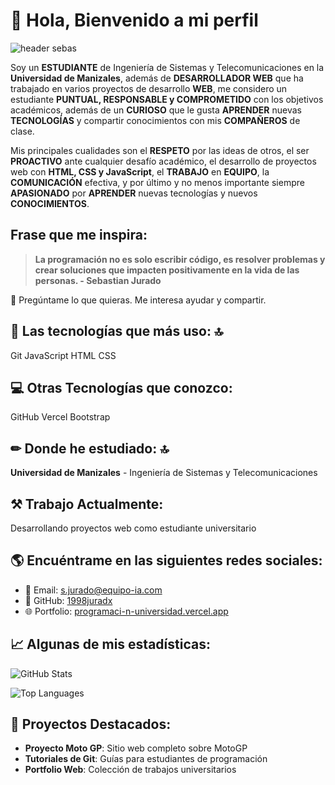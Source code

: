 # 👋 Hola, Bienvenido a mi perfil

![header sebas](https://via.placeholder.com/800x200/2F81F7/FFFFFF?text=SEBASTIAN+JUARDO+ESTUDIANTE+DE+INGENIERIA+DE+SISTEMAS)

Soy un **ESTUDIANTE** de Ingeniería de Sistemas y Telecomunicaciones en la **Universidad de Manizales**, además de **DESARROLLADOR WEB** que ha trabajado en varios proyectos de desarrollo **WEB**, me considero un estudiante **PUNTUAL, RESPONSABLE y COMPROMETIDO** con los objetivos académicos, además de un **CURIOSO** que le gusta **APRENDER** nuevas **TECNOLOGÍAS** y compartir conocimientos con mis **COMPAÑEROS** de clase.

Mis principales cualidades son el **RESPETO** por las ideas de otros, el ser **PROACTIVO** ante cualquier desafío académico, el desarrollo de proyectos web con **HTML, CSS y JavaScript**, el **TRABAJO** en **EQUIPO**, la **COMUNICACIÓN** efectiva, y por último y no menos importante siempre **APASIONADO** por **APRENDER** nuevas tecnologías y nuevos **CONOCIMIENTOS**.

## Frase que me inspira:

> **La programación no es solo escribir código, es resolver problemas y crear soluciones que impacten positivamente en la vida de las personas. - Sebastian Jurado**

💬 Pregúntame lo que quieras. Me interesa ayudar y compartir.

## 🎯 Las tecnologías que más uso: 🔝

Git JavaScript HTML CSS 

## 💻 Otras Tecnologías que conozco:

GitHub Vercel Bootstrap 

## ✏ Donde he estudiado: 🔝

**Universidad de Manizales** - Ingeniería de Sistemas y Telecomunicaciones

## ⚒️ Trabajo Actualmente:

Desarrollando proyectos web como estudiante universitario

## 🌎 Encuéntrame en las siguientes redes sociales:

- 📧 Email: s.jurado@equipo-ia.com
- 🐙 GitHub: [1998juradx](https://github.com/1998juradx)
- 🌐 Portfolio: [programaci-n-universidad.vercel.app](https://programaci-n-universidad.vercel.app)

## 📈 Algunas de mis estadísticas:

![GitHub Stats](https://github-readme-stats.vercel.app/api?username=1998juradx&show_icons=true&theme=tokyonight&hide_border=true)

![Top Languages](https://github-readme-stats.vercel.app/api/top-langs/?username=1998juradx&layout=compact&theme=tokyonight&hide_border=true)

## 🚀 Proyectos Destacados:

- **Proyecto Moto GP**: Sitio web completo sobre MotoGP
- **Tutoriales de Git**: Guías para estudiantes de programación
- **Portfolio Web**: Colección de trabajos universitarios